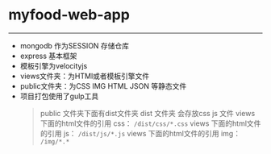 # myfood-web-app
---
- mongodb 作为SESSION 存储仓库
- express 基本框架
- 模板引擎为velocityjs
- views文件夹：为HTMl或者模板引擎文件
- public文件夹：为CSS IMG HTML JSON 等静态文件
- 项目打包使用了gulp工具
    > public 文件夹下面有dist文件夹
    > dist 文件夹 会存放css js 文件
    > views 下面的html文件的引用 css： `/dist/css/*.css`
    > views 下面的html文件的引用 js： `/dist/js/*.js`
    > views 下面的html文件的引用 img： `/img/*.*`
